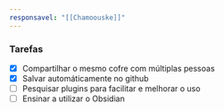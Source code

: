 ```yaml
---
responsavel: "[[Chamoouske]]"
---
```


### Tarefas
- [x] Compartilhar o mesmo cofre com múltiplas pessoas
- [x] Salvar automáticamente no github
- [ ] Pesquisar plugins para facilitar e melhorar o uso
- [ ] Ensinar a utilizar o Obsidian